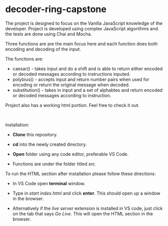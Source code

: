 # decoder-ring-capstone

The project is designed to focus on the Vanilla JavaScript knowledge of the developer. Project is developed using complex JavaScript algorithms and the tests are done using Chai and Mocha.

Three functions are are the main focus here and each function does both encoding and decoding of the input.


The functions are:
- caesar() - takes input and do a shift and is able to return either encoded or decoded messages according to instructions inputed.
- polybius() - accepts input and return number pairs when used for encoding or return the original message when decoded.
- substitution() - takes in input and a set of alphabtes and return encoded or decoded messages according to instruction.


Project also has a working html portion. Feel free to check it out.
<p>&nbsp  </p>
Installation:

- **Clone** this repository.

- **cd** into the newly created directory.

- **Open** folder using any code editor, preferable VS Code.

- Functions are under the folder titled *src*.


To run the HTML section after installation please follow these directions:

- In VS Code open **terminal** window.

- Type in *start index.html* and click **enter**. This should open up a window in the browser.

- Alternatively if the *live server* extension is installed in VS code, just click on the tab that says *Go Live*. This will open the HTML section in the browser.

